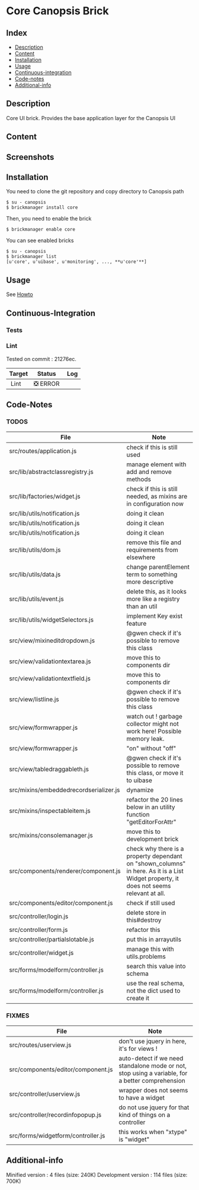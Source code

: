 # Core Canopsis Brick

## Index

- [Description](#description)
- [Content](#content)
- [Installation](#installation)
- [Usage](#usage)
- [Continuous-integration](#continuous-integration)
- [Code-notes](#code-notes)
- [Additional-info](#additional-info)

## Description

Core UI brick. Provides the base application layer for the Canopsis UI

## Content



## Screenshots



## Installation

You need to clone the git repository and copy directory to Canopsis path

    $ su - canopsis
    $ brickmanager install core

Then, you need to enable the brick

    $ brickmanager enable core

You can see enabled bricks

    $ su - canopsis
    $ brickmanager list
    [u'core', u'uibase', u'monitoring', ..., **u'core'**]

## Usage

See [Howto](https://git.canopsis.net/canopsis-ui-bricks/core/blob/master/doc/index.rst)

## Continuous-Integration

### Tests



### Lint

Tested on commit : 21276ec.

| Target | Status | Log |
| ------ | ------ | --- |
| Lint   | :negative_squared_cross_mark: ERROR |  |


## Code-Notes

### TODOS

| File   | Note   |
|--------|--------|
| src/routes/application.js | check if this is still used |
| src/lib/abstractclassregistry.js | manage element with add and remove methods |
| src/lib/factories/widget.js | check if this is still needed, as mixins are in configuration now |
| src/lib/utils/notification.js | doing it clean |
| src/lib/utils/notification.js | doing it clean |
| src/lib/utils/notification.js | doing it clean |
| src/lib/utils/dom.js | remove this file and requirements from elsewhere |
| src/lib/utils/data.js | change parentElement term to something more descriptive |
| src/lib/utils/event.js | delete this, as it looks more like a registry than an util |
| src/lib/utils/widgetSelectors.js | implement Key exist feature |
| src/view/mixineditdropdown.js | @gwen check if it's possible to remove this class |
| src/view/validationtextarea.js | move this to components dir |
| src/view/validationtextfield.js | move this to components dir |
| src/view/listline.js | @gwen check if it's possible to remove this class |
| src/view/formwrapper.js | watch out ! garbage collector might not work here! Possible memory leak. |
| src/view/formwrapper.js | "on" without "off" |
| src/view/tabledraggableth.js | @gwen check if it's possible to remove this class, or move it to uibase |
| src/mixins/embeddedrecordserializer.js | dynamize |
| src/mixins/inspectableitem.js | refactor the 20 lines below in an utility function "getEditorForAttr" |
| src/mixins/consolemanager.js | move this to development brick |
| src/components/renderer/component.js | check why there is a property dependant on "shown_columns" in here. As it is a List Widget property, it does not seems relevant at all. |
| src/components/editor/component.js | check if still used |
| src/controller/login.js | delete store in this#destroy |
| src/controller/form.js | refactor this |
| src/controller/partialslotable.js | put this in arrayutils |
| src/controller/widget.js | manage this with utils.problems |
| src/forms/modelform/controller.js | search this value into schema |
| src/forms/modelform/controller.js | use the real schema, not the dict used to create it |


### FIXMES

| File   | Note   |
|--------|--------|
| src/routes/userview.js | don't use jquery in here, it's for views ! |
| src/components/editor/component.js | auto-detect if we need standalone mode or not, stop using a variable, for a better comprehension |
| src/controller/userview.js | wrapper does not seems to have a widget |
| src/controller/recordinfopopup.js | do not use jquery for that kind of things on a controller |
| src/forms/widgetform/controller.js | this works when "xtype" is "widget" |


## Additional-info

Minified version : 4 files (size: 240K)
Development version : 114 files (size: 700K)
